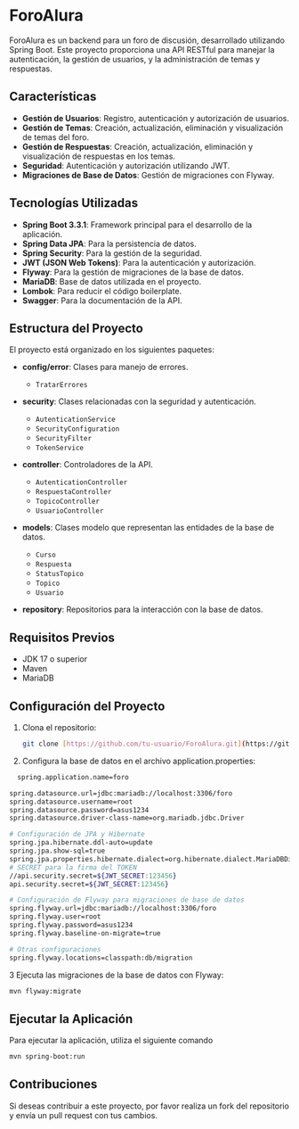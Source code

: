 # ForoAlura

ForoAlura es un backend para un foro de discusión, desarrollado utilizando Spring Boot. Este proyecto proporciona una API RESTful para manejar la autenticación, la gestión de usuarios, y la administración de temas y respuestas.

## Características

- **Gestión de Usuarios**: Registro, autenticación y autorización de usuarios.
- **Gestión de Temas**: Creación, actualización, eliminación y visualización de temas del foro.
- **Gestión de Respuestas**: Creación, actualización, eliminación y visualización de respuestas en los temas.
- **Seguridad**: Autenticación y autorización utilizando JWT.
- **Migraciones de Base de Datos**: Gestión de migraciones con Flyway.

## Tecnologías Utilizadas

- **Spring Boot 3.3.1**: Framework principal para el desarrollo de la aplicación.
- **Spring Data JPA**: Para la persistencia de datos.
- **Spring Security**: Para la gestión de la seguridad.
- **JWT (JSON Web Tokens)**: Para la autenticación y autorización.
- **Flyway**: Para la gestión de migraciones de la base de datos.
- **MariaDB**: Base de datos utilizada en el proyecto.
- **Lombok**: Para reducir el código boilerplate.
- **Swagger**: Para la documentación de la API.

## Estructura del Proyecto

El proyecto está organizado en los siguientes paquetes:

- **config/error**: Clases para manejo de errores.
  - `TratarErrores`

- **security**: Clases relacionadas con la seguridad y autenticación.
  - `AutenticationService`
  - `SecurityConfiguration`
  - `SecurityFilter`
  - `TokenService`

- **controller**: Controladores de la API.
  - `AutenticationController`
  - `RespuestaController`
  - `TopicoController`
  - `UsuarioController`

- **models**: Clases modelo que representan las entidades de la base de datos.
  - `Curso`
  - `Respuesta`
  - `StatusTopico`
  - `Topico`
  - `Usuario`

- **repository**: Repositorios para la interacción con la base de datos.

## Requisitos Previos

- JDK 17 o superior
- Maven
- MariaDB

## Configuración del Proyecto

1. Clona el repositorio:
   ```sh
   git clone [https://github.com/tu-usuario/ForoAlura.git](https://github.com/geralexcas/ForoAlura.git)
   ```
 2.  Configura la base de datos en el archivo application.properties:
   ```sh
     spring.application.name=foro

spring.datasource.url=jdbc:mariadb://localhost:3306/foro
spring.datasource.username=root
spring.datasource.password=asus1234
spring.datasource.driver-class-name=org.mariadb.jdbc.Driver

# Configuración de JPA y Hibernate
spring.jpa.hibernate.ddl-auto=update
spring.jpa.show-sql=true
spring.jpa.properties.hibernate.dialect=org.hibernate.dialect.MariaDBDialect
# SECRET para la firma del TOKEN
//api.security.secret=${JWT_SECRET:123456}
api.security.secret=${JWT_SECRET:123456}

# Configuración de Flyway para migraciones de base de datos
spring.flyway.url=jdbc:mariadb://localhost:3306/foro
spring.flyway.user=root
spring.flyway.password=asus1234
spring.flyway.baseline-on-migrate=true

# Otras configuraciones
spring.flyway.locations=classpath:db/migration
```
3 Ejecuta las migraciones de la base de datos con Flyway:
```sh
mvn flyway:migrate
```
## Ejecutar la Aplicación
Para ejecutar la aplicación, utiliza el siguiente comando
```sh
mvn spring-boot:run
```
## Contribuciones
Si deseas contribuir a este proyecto, por favor realiza un fork del repositorio y envía un pull request con tus cambios.










   
